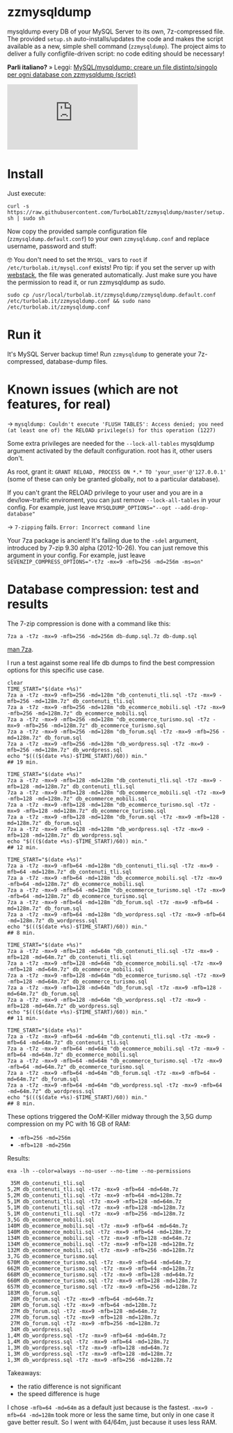 # zzmysqldump
mysqldump every DB of your MySQL Server to its own, 7z-compressed file. The provided `setup.sh` auto-installs/updates the code and makes the script available as a new, simple shell command (`zzmysqldump`). The project aims to deliver a fully configfile-driven script: no code editing should be necessary!

**Parli italiano?** » Leggi: [MySQL/mysqldump: creare un file distinto/singolo per ogni database con zzmysqldump (script)](https://turbolab.it/server-1224/mysql-mysqldump-creare-file-distinto-singolo-ogni-database-zzmysqldump-script-1311)

![logo](https://turbolab.it/immagini/max/mysql-mysqldump-creare-file-distinto-singolo-ogni-database-zzmysqldump-script-zzmysqldump-spotlight-8837.img)


# Install
Just execute:

`curl -s https://raw.githubusercontent.com/TurboLabIt/zzmysqldump/master/setup.sh | sudo sh`

Now copy the provided sample configuration file (`zzmysqldump.default.conf`) to your own `zzmysqldump.conf` and replace username, password and stuff:

🤓 You don't need to set the `MYSQL_` vars to `root` if `/etc/turbolab.it/mysql.conf` exists! Pro tip: if you set the server up with [webstack](https://github.com/TurboLabIt/webstackup), the file was generated automatically. Just make sure you have the permission to read it, or run zzmysqldump as sudo.

`sudo cp /usr/local/turbolab.it/zzmysqldump/zzmysqldump.default.conf /etc/turbolab.it/zzmysqldump.conf && sudo nano /etc/turbolab.it/zzmysqldump.conf`


# Run it
It's MySQL Server backup time! Run `zzmysqldump` to generate your 7z-compressed, database-dump files.


# Known issues (which are not features, for real)

-> `mysqldump: Couldn't execute 'FLUSH TABLES': Access denied; you need (at least one of) the RELOAD privilege(s) for this operation (1227)`

Some extra privileges are needed for the `--lock-all-tables` mysqldump argument activated by the default configuration. root has it, other users don't.

As root, grant it: `GRANT RELOAD, PROCESS ON *.* TO 'your_user'@'127.0.0.1'` (some of these can only be granted globally, not to a particular database).

If you can't grant the RELOAD privilege to your user and you are in a dev/low-traffic enviroment, you can just remove `--lock-all-tables` in your config. For example, just leave `MYSQLDUMP_OPTIONS="--opt --add-drop-database"`

-> `7-zipping` fails. `Error: Incorrect command line`

Your 7za package is ancient! It's failing due to the `-sdel` argument, introduced by 7-zip 9.30 alpha (2012-10-26). You can just remove this argument in your config. For example, just leave `SEVENZIP_COMPRESS_OPTIONS="-t7z -mx=9 -mfb=256 -md=256m -ms=on"`


# Database compression: test and results

The 7-zip compression is done with a command like this:

`7za a -t7z -mx=9 -mfb=256 -md=256m db-dump.sql.7z db-dump.sql`

[man 7za](https://linux.die.net/man/1/7za).

I run a test against some real life db dumps to find the best compression options for this specific use case.

````
clear
TIME_START="$(date +%s)"
7za a -t7z -mx=9 -mfb=256 -md=128m "db_contenuti_tli.sql -t7z -mx=9 -mfb=256 -md=128m.7z" db_contenuti_tli.sql
7za a -t7z -mx=9 -mfb=256 -md=128m "db_ecommerce_mobili.sql -t7z -mx=9 -mfb=256 -md=128m.7z" db_ecommerce_mobili.sql
7za a -t7z -mx=9 -mfb=256 -md=128m "db_ecommerce_turismo.sql -t7z -mx=9 -mfb=256 -md=128m.7z" db_ecommerce_turismo.sql
7za a -t7z -mx=9 -mfb=256 -md=128m "db_forum.sql -t7z -mx=9 -mfb=256 -md=128m.7z" db_forum.sql
7za a -t7z -mx=9 -mfb=256 -md=128m "db_wordpress.sql -t7z -mx=9 -mfb=256 -md=128m.7z" db_wordpress.sql
echo "$((($(date +%s)-$TIME_START)/60)) min."
## 19 min.

TIME_START="$(date +%s)"
7za a -t7z -mx=9 -mfb=128 -md=128m "db_contenuti_tli.sql -t7z -mx=9 -mfb=128 -md=128m.7z" db_contenuti_tli.sql
7za a -t7z -mx=9 -mfb=128 -md=128m "db_ecommerce_mobili.sql -t7z -mx=9 -mfb=128 -md=128m.7z" db_ecommerce_mobili.sql
7za a -t7z -mx=9 -mfb=128 -md=128m "db_ecommerce_turismo.sql -t7z -mx=9 -mfb=128 -md=128m.7z" db_ecommerce_turismo.sql
7za a -t7z -mx=9 -mfb=128 -md=128m "db_forum.sql -t7z -mx=9 -mfb=128 -md=128m.7z" db_forum.sql
7za a -t7z -mx=9 -mfb=128 -md=128m "db_wordpress.sql -t7z -mx=9 -mfb=128 -md=128m.7z" db_wordpress.sql
echo "$((($(date +%s)-$TIME_START)/60)) min."
## 12 min.

TIME_START="$(date +%s)"
7za a -t7z -mx=9 -mfb=64 -md=128m "db_contenuti_tli.sql -t7z -mx=9 -mfb=64 -md=128m.7z" db_contenuti_tli.sql
7za a -t7z -mx=9 -mfb=64 -md=128m "db_ecommerce_mobili.sql -t7z -mx=9 -mfb=64 -md=128m.7z" db_ecommerce_mobili.sql
7za a -t7z -mx=9 -mfb=64 -md=128m "db_ecommerce_turismo.sql -t7z -mx=9 -mfb=64 -md=128m.7z" db_ecommerce_turismo.sql
7za a -t7z -mx=9 -mfb=64 -md=128m "db_forum.sql -t7z -mx=9 -mfb=64 -md=128m.7z" db_forum.sql
7za a -t7z -mx=9 -mfb=64 -md=128m "db_wordpress.sql -t7z -mx=9 -mfb=64 -md=128m.7z" db_wordpress.sql
echo "$((($(date +%s)-$TIME_START)/60)) min."
## 8 min.

TIME_START="$(date +%s)"
7za a -t7z -mx=9 -mfb=128 -md=64m "db_contenuti_tli.sql -t7z -mx=9 -mfb=128 -md=64m.7z" db_contenuti_tli.sql
7za a -t7z -mx=9 -mfb=128 -md=64m "db_ecommerce_mobili.sql -t7z -mx=9 -mfb=128 -md=64m.7z" db_ecommerce_mobili.sql
7za a -t7z -mx=9 -mfb=128 -md=64m "db_ecommerce_turismo.sql -t7z -mx=9 -mfb=128 -md=64m.7z" db_ecommerce_turismo.sql
7za a -t7z -mx=9 -mfb=128 -md=64m "db_forum.sql -t7z -mx=9 -mfb=128 -md=64m.7z" db_forum.sql
7za a -t7z -mx=9 -mfb=128 -md=64m "db_wordpress.sql -t7z -mx=9 -mfb=128 -md=64m.7z" db_wordpress.sql
echo "$((($(date +%s)-$TIME_START)/60)) min."
## 11 min.

TIME_START="$(date +%s)"
7za a -t7z -mx=9 -mfb=64 -md=64m "db_contenuti_tli.sql -t7z -mx=9 -mfb=64 -md=64m.7z" db_contenuti_tli.sql
7za a -t7z -mx=9 -mfb=64 -md=64m "db_ecommerce_mobili.sql -t7z -mx=9 -mfb=64 -md=64m.7z" db_ecommerce_mobili.sql
7za a -t7z -mx=9 -mfb=64 -md=64m "db_ecommerce_turismo.sql -t7z -mx=9 -mfb=64 -md=64m.7z" db_ecommerce_turismo.sql
7za a -t7z -mx=9 -mfb=64 -md=64m "db_forum.sql -t7z -mx=9 -mfb=64 -md=64m.7z" db_forum.sql
7za a -t7z -mx=9 -mfb=64 -md=64m "db_wordpress.sql -t7z -mx=9 -mfb=64 -md=64m.7z" db_wordpress.sql
echo "$((($(date +%s)-$TIME_START)/60)) min."
## 8 min.
````

These options triggered the OoM-Killer midway through the 3,5G dump compression on my PC with 16 GB of RAM:

- `-mfb=256 -md=256m` 
- `-mfb=128 -md=256m`

Results:

````
exa -lh --color=always --no-user --no-time --no-permissions

 35M db_contenuti_tli.sql
5,2M db_contenuti_tli.sql -t7z -mx=9 -mfb=64 -md=64m.7z
5,2M db_contenuti_tli.sql -t7z -mx=9 -mfb=64 -md=128m.7z
5,1M db_contenuti_tli.sql -t7z -mx=9 -mfb=128 -md=64m.7z
5,1M db_contenuti_tli.sql -t7z -mx=9 -mfb=128 -md=128m.7z
5,1M db_contenuti_tli.sql -t7z -mx=9 -mfb=256 -md=128m.7z
3,5G db_ecommerce_mobili.sql
140M db_ecommerce_mobili.sql -t7z -mx=9 -mfb=64 -md=64m.7z
140M db_ecommerce_mobili.sql -t7z -mx=9 -mfb=64 -md=128m.7z
134M db_ecommerce_mobili.sql -t7z -mx=9 -mfb=128 -md=64m.7z
134M db_ecommerce_mobili.sql -t7z -mx=9 -mfb=128 -md=128m.7z
132M db_ecommerce_mobili.sql -t7z -mx=9 -mfb=256 -md=128m.7z
3,7G db_ecommerce_turismo.sql
670M db_ecommerce_turismo.sql -t7z -mx=9 -mfb=64 -md=64m.7z
662M db_ecommerce_turismo.sql -t7z -mx=9 -mfb=64 -md=128m.7z
668M db_ecommerce_turismo.sql -t7z -mx=9 -mfb=128 -md=64m.7z
660M db_ecommerce_turismo.sql -t7z -mx=9 -mfb=128 -md=128m.7z
657M db_ecommerce_turismo.sql -t7z -mx=9 -mfb=256 -md=128m.7z
183M db_forum.sql
 28M db_forum.sql -t7z -mx=9 -mfb=64 -md=64m.7z
 28M db_forum.sql -t7z -mx=9 -mfb=64 -md=128m.7z
 27M db_forum.sql -t7z -mx=9 -mfb=128 -md=64m.7z
 27M db_forum.sql -t7z -mx=9 -mfb=128 -md=128m.7z
 27M db_forum.sql -t7z -mx=9 -mfb=256 -md=128m.7z
 34M db_wordpress.sql
1,4M db_wordpress.sql -t7z -mx=9 -mfb=64 -md=64m.7z
1,4M db_wordpress.sql -t7z -mx=9 -mfb=64 -md=128m.7z
1,3M db_wordpress.sql -t7z -mx=9 -mfb=128 -md=64m.7z
1,3M db_wordpress.sql -t7z -mx=9 -mfb=128 -md=128m.7z
1,3M db_wordpress.sql -t7z -mx=9 -mfb=256 -md=128m.7z
 ````

Takeaways:

- the ratio difference is not significant
- the speed difference is huge

I chose `-mfb=64 -md=64m` as a default just because is the fastest. `-mx=9 -mfb=64 -md=128m` took more or less the same time, but only in one case it gave better result. So I went with 64/64m, just because it uses less RAM.

